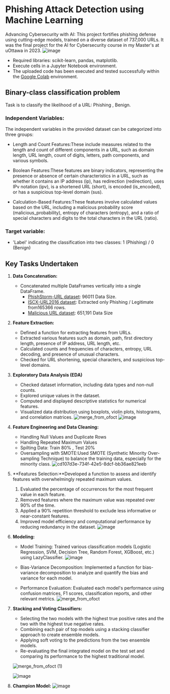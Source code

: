# **Phishing Attack Detection using Machine Learning**
Advancing Cybersecurity with AI: This project fortifies phishing defense using cutting-edge models, trained on a diverse dataset of 737,000 URLs. It was the final project for the AI for Cybersecurity course in my Master's at uOttawa in 2023.
![image](https://github.com/RimTouny/Phishing-Attack-Detection-using-Machine-Learning/assets/48333870/e1bbec1b-c00d-4e98-969f-82db3805a538)


- Required libraries: scikit-learn, pandas, matplotlib.
- Execute cells in a Jupyter Notebook environment.
- The uploaded code has been executed and tested successfully within the [Google Colab](https://colab.google/) environment.


## Binary-class classification problem
Task is to classify the likelihood of a URL: Phishing , Benign.

### Independent Variables:
 The independent variables in the provided dataset can be categorized into three groups:
   + Length and Count Features:These include measures related to the length and count of different components in a URL, such as domain length, URL length, count of digits, letters, path components, and various symbols.

   + Boolean Features:These features are binary indicators, representing the presence or absence of certain characteristics in a URL, such as whether it contains an IP address (ip), has redirection (redirection), uses IPv notation (ipv), is a shortened URL (short), is encoded (is_encoded), or has a suspicious top-level domain (sus).
     
   + Calculation-Based Features:These features involve calculated values based on the URL, including a malicious probability score (malicious_probability), entropy of characters (entropy), and a ratio of special characters and digits to the total characters in the URL (ratio).
     
### Target variable:
   +	'Label' indicating the classification into two classes: 1 (Phishing) / 0 (Benign)

## **Key Tasks Undertaken**

1. **Data Concatenation:**
    - Concatenated multiple DataFrames vertically into a single DataFrame.
      + [PhishStorm-URL dataset](https://research.aalto.fi/en/datasets/phishstorm-phishing-legitimate-url-dataset#:~:text=The%20dataset%20contains%2096%2C018%20URLs,%3A%20legitimate%20%2F%201%3Aphishing.): 96011 Data Size.
      + [ISCX-URL2016 dataset](https://www.unb.ca/cic/datasets/url-2016.html): Extracted only Phishing / Legitimate from165366 rows.
      + [Malicious URL dataset](https://www.kaggle.com/sid321axn/malicious-urls-dataset.): 651,191 Data Size

2. **Feature Extraction:**
    - Defined a function for extracting features from URLs.
    - Extracted various features such as domain, path, first directory length, presence of IP address, URL length, etc.
    - Calculated counts and frequencies of characters, entropy, URL decoding, and presence of unusual characters.
    - Checked for URL shortening, special characters, and suspicious top-level domains.
  
3. **Exploratory Data Analysis (EDA)**
   - Checked dataset information, including data types and non-null counts.
   - Explored unique values in the dataset.
   - Computed and displayed descriptive statistics for numerical features.
   - Visualized data distribution using boxplots, violin plots, histograms, and correlation matrices.
     ![merge_from_ofoct](https://github.com/RimTouny/Phishing-Attack-Detection-using-Machine-Learning/assets/48333870/8d073d3c-378a-478e-9cd5-da7beaa389ee)
     ![image](https://github.com/RimTouny/Phishing-Attack-Detection-using-Machine-Learning/assets/48333870/3e908238-3f1d-423c-b64a-380a58d02922)

4. **Feature Engineering and Data Cleaning:**
   - Handling Null Values and Duplicate Rows
   - Handling Repeated Maximum Values
   - Spilting Data: Train 80% , Test 20%
   - Oversampling with SMOTE:Used SMOTE (Synthetic Minority Over-sampling Technique) to balance the training data, especially for the minority class.
     ![cd107d3e-734f-42e5-8dcf-bb36ae821eeb](https://github.com/RimTouny/Phishing-Attack-Detection-using-Machine-Learning/assets/48333870/8c183957-7e30-4eb0-92a1-49194eacb8c3)

5. **Features Selection:**Developed a function to assess and identify features with overwhelmingly repeated maximum values.
   1. Evaluated the percentage of occurrences for the most frequent value in each feature.
   2. Removed features where the maximum value was repeated over 90% of the time.
   3. Applied a 90% repetition threshold to exclude less informative or near-constant features.
   4. Improved model efficiency and computational performance by reducing redundancy in the dataset.
     ![image](https://github.com/RimTouny/Phishing-Attack-Detection-using-Machine-Learning/assets/48333870/9a04e2bd-66e1-478c-97b3-9f548f4b84d9)

   
6. **Modeling:**
   - Model Training: Trained various classification models (Logistic Regression, SVM, Decision Tree, Random Forest, XGBoost, etc.) using LazyClassifier.
     ![image](https://github.com/RimTouny/Phishing-Attack-Detection-using-Machine-Learning/assets/48333870/f78fea05-d16f-4263-ae84-8257b240520b)

   - Bias-Variance Decomposition: Implemented a function for bias-variance decomposition to analyze and quantify the bias and variance for each model.

   - Performance Evaluation: Evaluated each model's performance using confusion matrices, F1 scores, classification reports, and other relevant metrics.
     ![merge_from_ofoct](https://github.com/RimTouny/Phishing-Attack-Detection-using-Machine-Learning/assets/48333870/9341a57f-79f0-4ccf-a81e-ebb76291a376)

     

7. **Stacking and Voting Classifiers:**
   - Selecting the two models with the highest true positive rates and the two with the highest true negative
rates.
   - Combining each pair of top models using a stacking classifier approach to create ensemble models.
   - Applying soft voting to the predictions from the two ensemble models.
   - Re-evaluating the final integrated model on the test set and comparing its performance to the highest traditional model.
   
   ![merge_from_ofoct (1)](https://github.com/RimTouny/Phishing-Attack-Detection-using-Machine-Learning/assets/48333870/e8bc9d84-eaa7-4db9-8214-a757d0cc7a41)
   
   ![image](https://github.com/RimTouny/Phishing-Attack-Detection-using-Machine-Learning/assets/48333870/0c87e55b-262d-41bd-a23f-976e2ffd51e2)
   

9. **Champion Model:**
    ![image](https://github.com/RimTouny/Phishing-Attack-Detection-using-Machine-Learning/assets/48333870/a42964ae-2160-47f4-b67f-f41952ea0f54)

   

